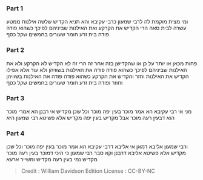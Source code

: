 
### Part 1
ומי מצית מוקמת לה לרבי שמעון כרבי עקיבא והא תניא הקדיש שלשה אילנות ממטע עשרה לבית סאה הרי הקדיש את הקרקע ואת האילנות שביניהם לפיכך כשהוא פודה פודה בית זרע חומר שעורים בחמשים שקל כסף

### Part 2
פחות מכאן או יותר על כן או שהקדישן בזה אחר זה הרי זה לא הקדיש לא הקרקע ולא את האילנות שביניהם לפיכך כשהוא פודה פודה את האילנות בשוויהן ולא עוד אלא אפילו הקדיש את האילנות וחזר והקדיש את הקרקע כשהוא פודה פודה את האילנות בשוויהן וחוזר ופודה בית זרע חומר שעורים בחמשים שקל כסף

### Part 3
מני אי רבי עקיבא הא אמר מוכר בעין יפה מוכר וכל שכן מקדיש אי רבנן הא אמרי מוכר הוא דבעין רעה מוכר אבל מקדיש בעין יפה מקדיש אלא פשיטא רבי שמעון היא

### Part 4
ורבי שמעון אליבא דמאן אי אליבא דרבי עקיבא הא אמר מוכר בעין יפה מוכר וכל שכן מקדיש אלא פשיטא אליבא דרבנן וקא סבר רבי שמעון כי היכי דמוכר בעין רעה מוכר מקדיש נמי בעין רעה מקדיש ומשייר ארעא

>Credit : William Davidson Edition
>License : CC-BY-NC